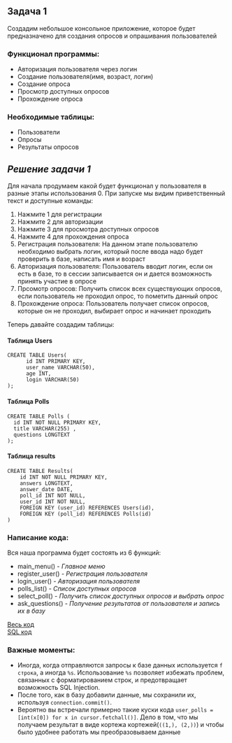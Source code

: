 
## Задача 1
Создадим небольшое консольное приложение, которое будет предназначено для создания опросов и опрашивания пользователей
<br>

### Функционал программы:
- Авторизация пользователя через логин
- Создание пользователя(имя, возраст, логин)
- Создание опроса
- Просмотр доступных опросов
- Прохождение опроса

### Необходимые таблицы:
- Пользователи
- Опросы
- Результаты опросов


## _Решение задачи 1_

Для начала продумаем какой будет функционал у пользователя в разные этапы использования
0. При запуске мы видим приветственный текст и доступные команды:
   1. Нажмите 1 для регистрации
   2. Нажмите 2 для авторизации
   3. Нажмите 3 для просмотра доступных опросов
   4. Нажмите 4 для прохождения опроса
1. Регистрация пользователя: На данном этапе пользователю необходимо выбрать логин,
который после ввода надо будет проверить в базе, написать имя и возраст
2. Авторизация пользователя: Пользователь вводит логин, если он есть в базе, то в сессии записывается он и 
дается возможность принять участие в опросе
3. Прсомотр опросов: Получить список всех существующих опросов, если пользователь не проходил опрос, то пометить данный опрос
4. Прохождение опроса: Пользователь получает список опросов, которые он не проходил, выбирает опрос и начинает проходить


Теперь давайте создадим таблицы:

#### Таблица Users
```
CREATE TABLE Users(
      id INT PRIMARY KEY,
      user_name VARCHAR(50),
      age INT,
      login VARCHAR(50) 
);
```
#### Таблица Polls
```
CREATE TABLE Polls (
  id INT NOT NULL PRIMARY KEY,
  title VARCHAR(255) ,
  questions LONGTEXT
);
```
#### Таблица results
```
CREATE TABLE Results(
    id INT NOT NULL PRIMARY KEY,
    answers LONGTEXT,
    answer_date DATE,
    poll_id INT NOT NULL,
    user_id INT NOT NULL,
    FOREIGN KEY (user_id) REFERENCES Users(id),
    FOREIGN KEY (poll_id) REFERENCES Polls(id)
)
```

### Написание кода:

Вся наша программа будет состоять из 6 функций:
- main_menu() - _Главное меню_
- register_user() - _Регистрация пользователя_
- login_user() - _Авторизация пользователя_
- polls_list() - _Список доступных опросов_
- select_poll() - _Получить список доступных опросов и выбрать опрос_
- ask_questions() - _Получение результатов от пользователя и запись их в базу_

[Весь код](poll_app.py)<br>
[SQL код](poll_base.sql)

### Важные моменты:
- Иногда, когда отправляются запросы к базе данных используется `f строка`,
а иногда `%s`. Использование `%s` позволяет избежать проблем, связанных с форматированием строк, и предотвращает возможность SQL Injection.
- После того, как в базу добавили данные, мы сохранили их, используя `connection.commit()`.
- Вероятно вы встречали примерно такие куски кода `user_polls = [int(x[0]) for x in cursor.fetchall()]`.
Дело в том, что мы получаем результат в виде кортежа кортежей(`((1,), (2,))`) и чтобы было удобнее работать мы преобразовываем данные 
